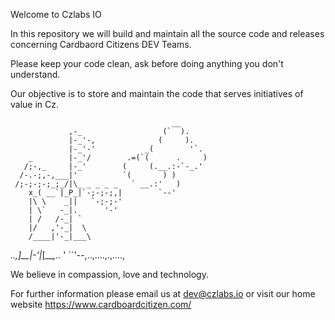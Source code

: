 Welcome to Czlabs IO

In this repository we will build and maintain all the source code and releases concerning Cardbaord Citizens DEV Teams.


Please keep your code clean, ask before doing anything you don't understand. 

Our objective is to store and maintain the code that serves initiatives of value in Cz.



                                        __
                 ,-_                  (`  ).
                 |-_'-,              (     ).
                 |-_'-'           _(        '`.
        _        |-_'/        .=(`(      .     )
       /;-,_     |-_'        (     (.__.:-`-_.'
      /-.-;,-,___|'          `(       ) )
     /;-;-;-;_;_/|\_ _ _ _ _   ` __.:'   )
        x_( __`|_P_|`-;-;-;,|        `--'
        |\ \    _||   `-;-;-'
        | \`   -_|.      '-'
        | /   /-_| `
        |/   ,'-_|  \
        /____|'-_|___\
 _..,____]__|_\-_'|_[___,.._
'                          ``'--,..,....,.,....,      



We believe in compassion, love and technology.


For further information please email us at dev@czlabs.io
or visit our home website https://www.cardboardcitizen.com/


